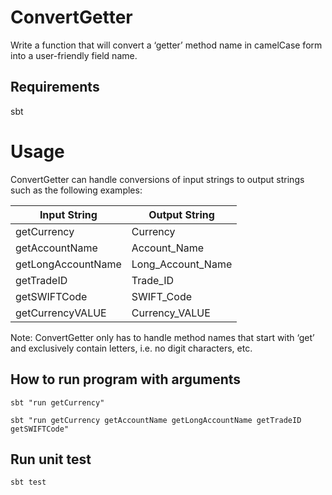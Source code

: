 # ConvertGetter
Write a function that will convert a ‘getter’ method name in camelCase form into a user-friendly field
name.

## Requirements
sbt

# Usage
ConvertGetter can handle conversions of input strings to output strings such as the following examples:

| Input String        | Output String |
| ------------------- | ------------- |
| getCurrency         | Currency      |
| getAccountName      | Account_Name  |
| getLongAccountName  | Long_Account_Name  |
| getTradeID          | Trade_ID |
| getSWIFTCode        | SWIFT_Code  |
| getCurrencyVALUE    | Currency_VALUE  |


Note: ConvertGetter only has to handle method names that start with ‘get’ and exclusively contain letters, i.e. no digit characters, etc.

## How to run program with arguments
`sbt "run getCurrency"`

`sbt "run getCurrency getAccountName getLongAccountName getTradeID getSWIFTCode"`

## Run unit test
`sbt test`
